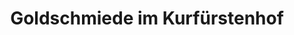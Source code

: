 ---
title: "Goldschmiede im Kurfürstenhof"
url: /muenchen/goldschmiede-im-kurfuerstenhof/
shop: Schmuck
---
